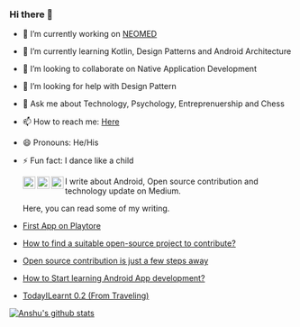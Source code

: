 ### Hi there 👋

<!--
**ashandilya/ashandilya** is a ✨ _special_ ✨ repository because its `README.md` (this file) appears on your GitHub profile.



Here are some ideas to get you started:
-->

- 🔭 I’m currently working on [NEOMED](https://github.com/ashandilya/NEOMED)
- 🌱 I’m currently learning Kotlin, Design Patterns and Android Architecture
- 👯 I’m looking to collaborate on Native Application Development
- 🤔 I’m looking for help with Design Pattern
- 💬 Ask me about Technology, Psychology, Entreprenuership and Chess
- 📫 How to reach me: [Here](https://linktr.ee/anshu.shandilya)
- 😄 Pronouns: He/His
- ⚡ Fun fact: I dance like a child

    <a href="https://twitter.com/a0Shandilya">
          <img align="left" alt="Anshu Kumar Shandilya | Twitter" width="22px" src="https://cdn.jsdelivr.net/npm/simple-icons@v3/icons/twitter.svg" />
    </a>
    <a href="https://www.linkedin.com/in/shandilya64/">
      <img align="left" alt="Anshu's LinkdeIN" width="22px" src="https://cdn.jsdelivr.net/npm/simple-icons@v3/icons/linkedin.svg" />
    </a>
    <a href="https://www.instagram.com/anshu.shandilya/">
      <img align="left" alt="Anshu's Instagram" width="22px" src="https://cdn.jsdelivr.net/npm/simple-icons@v3/icons/instagram.svg" />
    </a>

     I write about Android, Open source contribution and technology update on Medium. 
     
     Here, you can read some of my writing.

- [First App on Playtore](https://medium.com/ashandilya/first-app-on-playstore-7a84ddb1a268?source=---------5------------------)

- [How to find a suitable open-source project to contribute?](https://medium.com/@ashandilya/how-to-find-a-suitable-open-source-project-to-contribute-55ac1cd97de4)

- [Open source contribution is just a few steps away](https://medium.com/ashandilya/open-source-contribution-is-just-a-few-steps-away-f898dc725e1a?source=---------11------------------)

- [How to Start learning Android App development?](https://medium.com/ashandilya/how-to-start-learning-android-app-development-2eae017d3769?source=---------12------------------)

- [TodayILearnt 0.2 (From Traveling)](https://medium.com/@ashandilya/todayilearnt-0-2-from-traveling-3446f993e4eb?source=---------14------------------)



<!--[![Top Langs](https://github-readme-stats.vercel.app/api/top-langs/?username=ashandilya&show_icons=true)](https://github.com/ashandilya/github-readme-stats)-->
[![Anshu's github stats](https://github-readme-stats.vercel.app/api?username=ashandilya&show_icons=true)](https://github.com/ashandilya/github-readme-stats)


